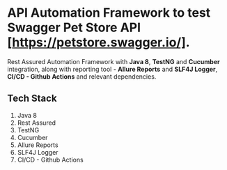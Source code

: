 # API Automation Framework to test Swagger Pet Store API [https://petstore.swagger.io/].
Rest Assured Automation Framework with **Java 8**, **TestNG** and **Cucumber** integration, along with reporting tool - **Allure Reports** and **SLF4J Logger**, **CI/CD - Github Actions** and relevant dependencies.

## Tech Stack
1. Java 8
2. Rest Assured
3. TestNG
4. Cucumber
5. Allure Reports
6. SLF4J Logger
7. CI/CD - Github Actions